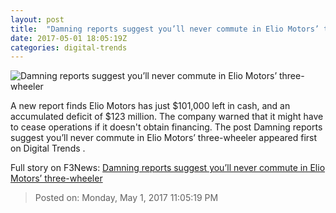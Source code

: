 ```yaml
---
layout: post
title:  "Damning reports suggest you’ll never commute in Elio Motors’ three-wheeler"
date: 2017-05-01 18:05:19Z
categories: digital-trends
---
```


![Damning reports suggest you’ll never commute in Elio Motors’ three-wheeler](http://icdn4.digitaltrends.com/image/elio-motors-p1-1200x630-c.jpg)

A new report finds Elio Motors has just $101,000 left in cash, and an accumulated deficit of $123 million. The company warned that it might have to cease operations if it doesn't obtain financing. The post Damning reports suggest you’ll never commute in Elio Motors’ three-wheeler appeared first on Digital Trends .


Full story on F3News: [Damning reports suggest you’ll never commute in Elio Motors’ three-wheeler](http://www.f3nws.com/n/QHVscD)

> Posted on: Monday, May 1, 2017 11:05:19 PM
